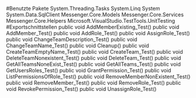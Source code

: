 #Benutzte Pakete
System.Threading.Tasks
System.Linq
System
System.Data.SqlClient
Messenger.Core.Models
Messenger.Core.Services
Messenger.Core.Helpers
Microsoft.VisualStudio.TestTools.UnitTesting
#Exportschnittstellen
public void AddMemberExisting_Test()
public void AddMember_Test()
public void AddRole_Test()
public void AssignRole_Test()
public void ChangeTeamDescription_Test()
public void ChangeTeamName_Test()
public void Cleanup()
public void CreateTeamEmptyName_Test()
public void CreateTeam_Test()
public void DeleteTeamNonexistent_Test()
public void DeleteTeam_Test()
public void GetAllTeamsNoneExist_Test()
public void GetAllTeams_Test()
public void GetUsersRoles_Test()
public void GrantPermission_Test()
public void ListPermissionsOfRole_Test()
public void RemoveMemberNonExistent_Test()
public void RemoveMember_Test()
public void RemoveRole_Test()
public void RevokePermission_Test()
public void UnassignRole_Test()
